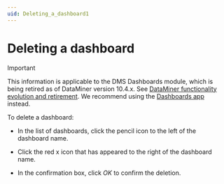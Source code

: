 ```yaml
---
uid: Deleting_a_dashboard1
---
```


# Deleting a dashboard

> [!IMPORTANT]
> This information is applicable to the DMS Dashboards module, which is being retired as of DataMiner version 10.4.x. See [DataMiner functionality evolution and retirement](xref:Software_support_life_cycles#dataminer-functionality-evolution-and-retirement). We recommend using the [Dashboards app](xref:newR_D) instead.

To delete a dashboard:

- In the list of dashboards, click the pencil icon to the left of the dashboard name.

- Click the red x icon that has appeared to the right of the dashboard name.

- In the confirmation box, click *OK* to confirm the deletion.
